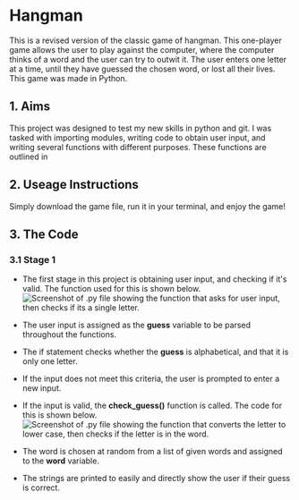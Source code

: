 # Hangman
This is a revised version of the classic game of hangman. This one-player game allows the user to play against the computer, where the computer thinks of a word and the user can try to outwit it. The user enters one letter at a time, until they have guessed the chosen word, or lost all their lives.
This game was made in Python.

## 1. Aims
This project was designed to test my new skills in python and git. I was tasked with importing modules, writing code to obtain user input, and writing several functions with different purposes. These functions are outlined in 

## 2. Useage Instructions
Simply download the game file, run it in your terminal, and enjoy the game!

## 3. The Code

### 3.1 Stage 1

- The first stage in this project is obtaining user input, and checking if it's valid. The function used for this is shown below.
![Screenshot of .py file showing the function that asks for user input, then checks if its a single letter.](../hangman/ask_for_input_screenshot.png)
- The user input is assigned as the **guess** variable to be parsed throughout the functions. 
- The if statement checks whether the **guess** is alphabetical, and that it is only one letter.
- If the input does not meet this criteria, the user is prompted to enter a new input.

- If the input is valid, the **check_guess()** function is called. The code for this is shown below.
![Screenshot of .py file showing the function that converts the letter to lower case, then checks if the letter is in the word.](../hangman/check_guess_screenshot.png)
- The word is chosen at random from a list of given words and assigned to the **word** variable.
- The strings are printed to easily and directly show the user if their guess is correct.